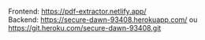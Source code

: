 Frontend: https://pdf-extractor.netlify.app/ <br>
Backend: https://secure-dawn-93408.herokuapp.com/ ou https://git.heroku.com/secure-dawn-93408.git
